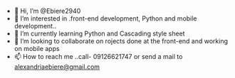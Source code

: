 - 👋 Hi, I’m @Ebiere2940
- 👀 I’m interested in .front-end development, Python and mobile development..
- 🌱 I’m currently learning Python and Cascading style sheet
- 💞️ I’m looking to collaborate on rojects done at the front-end and working on mobile apps
- 📫 How to reach me ..call- 09126621747 or send a mail to alexandriaebiere@gmail.com

<!---
Ebiere2940/Ebiere2940 is a ✨ special ✨ repository because its `README.md` (this file) appears on your GitHub profile.
You can click the Preview link to take a look at your changes.
--->
